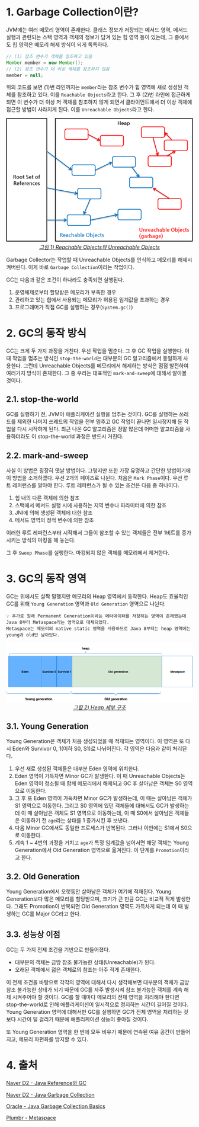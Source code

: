 # 1. Garbage Collection이란?

JVM에는 여러 메모리 영역이 존재한다. 클래스 정보가 저장되는 메서드 영역, 메서드 실행과 관련되는 스택 영역과 객체의 정보가 담겨 있는 힙 영역 등이 있는데, 그 중에서도 힙 영역은 메모리 해제 방식이 되게 독특하다.

```java
// (1) 참조 변수가 객체를 참조하고 있음
Member member = new Member();
// (2) 참조 변수가 더 이상 객체를 참조하지 않음
member = null;
```

위의 코드를 보면 (1)번 라인까지는 `member`라는 참조 변수가 힙 영역에 새로 생성된 객체를 참조하고 있다. 이를 `Reachable Objects`라고 한다. 그 후 (2)번 라인에 접근하게 되면 이 변수가 더 이상 저 객체를 참조하지 않게 되면서 클라이언트에서 더 이상 객체에 접근할 방법이 사라지게 된다. 이를 `Unreachable Objects`라고 한다.

<p align="center">
     <a href="https://d2.naver.com/helloworld/329631">
          <img src="../images/GC_1.png"><br>
          <em>그림 1) Reachable Objects와 Unreachable Objects</em>
     </a>
</p>

Garbage Collector는 작업할 때 Unreachable Objects를 인식하고 메모리를 해제시켜버린다. 이게 바로 `Garbage Collection`이라는 작업이다.

GC는 다음과 같은 조건이 하나라도 충족되면 실행된다.

1. 운영체제로부터 할당받은 메모리가 부족한 경우
2. 관리하고 있는 힙에서 사용되는 메모리가 허용된 임계값을 초과하는 경우
3. 프로그래머가 직접 GC를 실행하는 경우(`System.gc()`)

# 2. GC의 동작 방식

GC는 크게 두 가지 과정을 거친다. 우선 작업을 멈춘다. 그 후 GC 작업을 실행한다. 이 때 작업을 멈추는 방식인 `stop-the-world`는 대부분의 GC 알고리즘에서 동일하게 사용한다. 그런데 Unreachable Objects를 메모리에서 해제하는 방식은 점점 발전하여 여러가지 방식이 존재한다. 그 중 우리는 대표적인 `mark-and-sweep`에 대해서 알아볼 것이다.

## 2.1. stop-the-world

GC를 실행하기 전, JVM이 애플리케이션 실행을 멈추는 것이다. GC를 실행하는 쓰레드를 제외한 나머지 쓰레드의 작업을 전부 멈추고 GC 작업이 끝나면 일시정지해 둔 작업을 다시 시작하게 된다. 최근 나온 GC 알고리즘은 정말 많은데 어떠한 알고리즘을 사용하더라도 이 stop-the-world 과정은 반드시 거친다.

## 2.2. mark-and-sweep

사실 이 방법은 굉장히 옛날 방법이다. 그렇지만 또한 가장 유명하고 간단한 방법이기에 이 방법을 소개하겠다. 우선 2개의 페이즈로 나뉜다. 처음은 `Mark Phase`이다. 우선 루트 레퍼런스를 알아야 한다. 루트 레퍼런스가 될 수 있는 조건은 다음 중 하나이다.

1. 힙 내의 다른 객체에 의한 참조
2. 스택에서 메서드 실행 시에 사용하는 지역 변수나 파라미터에 의한 참조
3. JNI에 의해 생성된 객체에 대한 참조
4. 메서드 영역의 정적 변수에 의한 참조

이러한 루트 레퍼런스부터 시작해서 그들이 참조할 수 있는 객체들은 전부 1비트를 증가시키는 방식의 마킹을 해 놓는다.

그 후 `Sweep Phase`를 실행한다. 마킹되지 않은 객체를 메모리에서 제거한다.

# 3. GC의 동작 영역

GC는 위에서도 살짝 말했지만 메모리의 Heap 영역에서 동작한다. Heap도 효율적인 GC를 위해 `Young Generation` 영역과 `Old Generation` 영역으로 나뉜다.

```text
💡 추가로 원래 Permanent Generation이라는 메타데이터를 저장하는 영역이 존재했는데 Java 8부터 Metaspace라는 영역으로 대체되었다. 
Metaspace는 메모리의 native static 영역을 사용하므로 Java 8부터는 heap 영역에는 young과 old만 남아있다.
```

<p align="center">
     <a href="http://www.waitingforcode.com/off-heap/on-heap-off-heap-storage/read">
          <img src="../images/GC_2.png"><br>
          <em>그림 2) Heap 세부 구조</em>
     </a>
</p>

## 3.1. Young Generation

Young Generation은 객체가 처음 생성되었을 때 적재되는 영역이다. 이 영역은 또 다시 Eden와 Survivor 0, 1(이하 S0, S1)로 나뉘어진다. 각 영역은 다음과 같이 처리된다.

1. 우선 새로 생성된 객체들은 대부분 Eden 영역에 위치한다.
2. Eden 영역이 가득차면 Minor GC가 발생한다. 이 때 Unreachable Objects는 Eden 영역이 청소될 때 함께 메모리에서 해제되고 GC 후 살아남은 객체는 S0 영역으로 이동한다.
3. 그 후 또 Eden 영역이 가득차면 Minor GC가 발생하는데, 이 때는 살아남은 객체가 S1 영역으로 이동한다. 그리고 S0 영역에 있던 객체들에 대해서도 GC가 발생하는데 이 때 살아남은 객체도 S1 영역으로 이동하는데, 이 때 S0에서 살아남은 객체들은 이동하기 전 `age`라는 상태를 1 증가시킨 후 보낸다.
4. 다음 Minor GC에서도 동일한 프로세스가 반복된다. 그러나 이번에는 S1에서 S0으로 이동한다.
5. 계속 1 ~ 4번의 과정을 거치고 `age`가 특정 임계값을 넘어서면 해당 객체는 Young Generation에서 Old Generation 영역으로 옮겨진다. 이 단계를 `Promotion`이라고 한다.

## 3.2. Old Generation

Young Generation에서 오랫동안 살아남은 객체가 여기에 적재된다. Young Generation보다 많은 메모리를 할당받으며, 크기가 큰 만큼 GC는 비교적 적게 발생한다. 그래도 Promotion이 반복되면 Old Generation 영역도 가득차게 되는데 이 때 발생하는 GC를 Major GC라고 한다.

## 3.3. 성능상 이점

GC는 두 가지 전제 조건을 기반으로 만들어졌다.

-   대부분의 객체는 금방 참조 불가능한 상태(Unreachable)가 된다.
-   오래된 객체에서 젊은 객체로의 참조는 아주 적게 존재한다.

이 전제 조건을 바탕으로 각각의 영역에 대해서 다시 생각해보면 대부분의 객체가 금방 참조 불가능한 상태가 되기 때문에 GC를 자주 발생시켜 참조 불가능한 객체를 계속 해제 시켜주어야 할 것이다. GC를 할 때마다 메모리의 전체 영역을 처리해야 한다면 stop-the-world로 인해 애플리케이션이 일시적으로 정지하는 시간이 길어질 것이다. Young Generation 영역에 대해서만 GC를 실행하면 GC가 전체 영역을 처리하는 것보다 시간이 덜 걸리기 때문에 애플리케이션 성능이 좋아질 것이다.

또 Young Generation 영역을 한 번에 모두 비우기 때문에 연속된 여유 공간이 만들어 지고, 메모리 파편화를 방지할 수 있다.

# 4. 출처

[Naver D2 - Java Reference와 GC](https://d2.naver.com/helloworld/329631)

[Naver D2 - Java Garbage Collection](https://d2.naver.com/helloworld/1329)

[Oracle - Java Garbage Collection Basics](https://www.oracle.com/webfolder/technetwork/tutorials/obe/java/gc01/index.html)

[Plumbr - Metaspace](https://plumbr.io/outofmemoryerror/metaspace)

